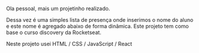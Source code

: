 Ola pessoal, mais um projetinho realizado.

Dessa vez é uma simples lista de presença onde inserimos o nome do aluno e este nome é agregado abaixo de forma dinâmica. Este projeto tem como base o curso discovery da Rocketseat.

Neste projeto usei HTML / CSS / JavaScript / React